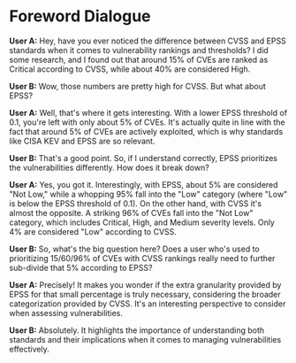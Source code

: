 # Foreword Dialogue

**User A:** Hey, have you ever noticed the difference between CVSS and
EPSS standards when it comes to vulnerability rankings and thresholds? I
did some research, and I found out that around 15% of CVEs are ranked as
Critical according to CVSS, while about 40% are considered High.

**User B:** Wow, those numbers are pretty high for CVSS. But what about
EPSS?

**User A:** Well, that's where it gets interesting. With a lower EPSS
threshold of 0.1, you're left with only about 5% of CVEs. It's actually
quite in line with the fact that around 5% of CVEs are actively
exploited, which is why standards like CISA KEV and EPSS are so
relevant.

**User B:** That's a good point. So, if I understand correctly, EPSS
prioritizes the vulnerabilities differently. How does it break down?

**User A:** Yes, you got it. Interestingly, with EPSS, about 5% are
considered "Not Low," while a whopping 95% fall into the "Low" category
(where "Low" is below the EPSS threshold of 0.1). On the other hand,
with CVSS it's almost the opposite. A striking 96% of CVEs fall into the
"Not Low" category, which includes Critical, High, and Medium severity
levels. Only 4% are considered "Low" according to CVSS.

**User B:** So, what's the big question here? Does a user who's used to
prioritizing 15/60/96% of CVEs with CVSS rankings really need to further
sub-divide that 5% according to EPSS?

**User A:** Precisely! It makes you wonder if the extra granularity
provided by EPSS for that small percentage is truly necessary,
considering the broader categorization provided by CVSS. It's an
interesting perspective to consider when assessing vulnerabilities.

**User B:** Absolutely. It highlights the importance of understanding
both standards and their implications when it comes to managing
vulnerabilities effectively.
